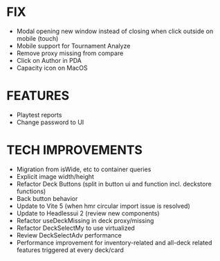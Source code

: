 # FIX
- Modal opening new window instead of closing when click outside on mobile (touch)
- Mobile support for Tournament Analyze
- Remove proxy missing from compare
- Click on Author in PDA
- Capacity icon on MacOS

# FEATURES
- Playtest reports
- Change password to UI

# TECH IMPROVEMENTS
- Migration from isWide, etc to container queries
- Explicit image width/height
- Refactor Deck Buttons (split in button ui and function incl. deckstore functions)
- Back button behavior
- Update to Vite 5 (when hmr circular import issue is resolved)
- Update to Headlessui 2 (review new components)
- Refactor useDeckMissing in deck proxy/missing
- Refactor DeckSelectMy to use virtualized
- Review DeckSelectAdv performance
- Performance improvement for inventory-related and all-deck related features triggered at every deck/card
